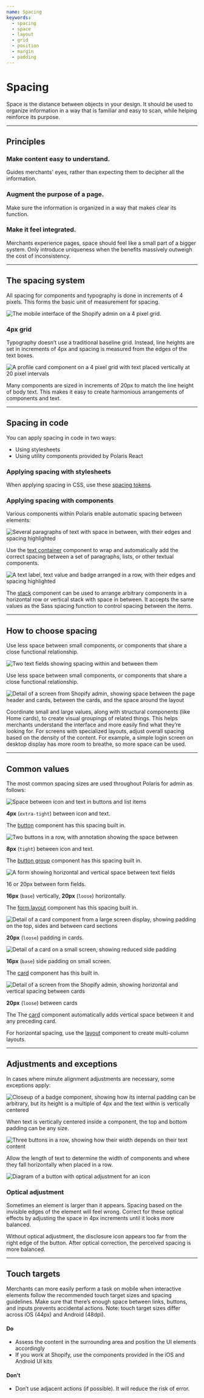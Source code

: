 ```yaml
---
name: Spacing
keywords:
  - spacing
  - space
  - layout
  - grid
  - position
  - margin
  - padding
---
```


# Spacing

Space is the distance between objects in your design. It should be used to organize information in a way that is familiar and easy to scan, while helping reinforce its purpose.

---

## Principles

### Make content easy to understand.

Guides merchants' eyes, rather than expecting them to decipher all the information.

### Augment the purpose of a page.

Make sure the information is organized in a way that makes clear its function.

### Make it feel integrated.

Merchants experience pages, space should feel like a small part of a bigger system. Only introduce uniqueness when the benefits massively outweigh the cost of inconsistency.

---

## The spacing system

All spacing for components and typography is done in increments of 4 pixels. This forms the basic unit of measurement for spacing.

<!-- centeredcontent -->

![The mobile interface of the Shopify admin on a 4 pixel grid.](/images/foundations/design/spacing/spacing-4px-grid@2x.png)

### 4px grid

Typography doesn’t use a traditional baseline grid. Instead, line heights are set in increments of 4px and spacing is measured from the edges of the text boxes.

<!-- end -->

<!-- centeredcontent -->

![A profile card component on a 4 pixel grid with text placed vertically at 20 pixel intervals](/images/foundations/design/spacing/spacing-20px-elements@2x.png)

Many components are sized in increments of 20px to match the line height of body text. This makes it easy to create harmonious arrangements of components and&nbsp;text.

<!-- end -->

---

## Spacing in code

You can apply spacing in code in two ways:

- Using stylesheets
- Using utility components provided by Polaris React

### Applying spacing with stylesheets

When applying spacing in CSS, use these [spacing tokens](/tokens/spacing).

### Applying spacing with components

Various components within Polaris enable automatic spacing between elements:

<!-- centeredcontent -->

![Several paragraphs of text with space in between, with their edges and spacing highlighted](/images/foundations/design/spacing/spacing-text-container@2x.png)

Use the [text container](/components/text-container) component to wrap and automatically add the correct spacing between a set of paragraphs, lists, or other textual components.

<!-- end -->

<!-- centeredcontent -->

![A text label, text value and badge arranged in a row, with their edges and spacing highlighted](/images/foundations/design/spacing/spacing-stack@2x.png)

The [stack](/components/stack) component can be used to arrange arbitrary components in a horizontal row or vertical stack with space in between. It accepts the same values as the Sass spacing function to control spacing between the items.

<!-- end -->

---

## How to choose spacing

<!-- showcasecontent -->

Use less space between small components, or components that share a close functional&nbsp;relationship.

![Two text fields showing spacing within and between them](/images/foundations/design/spacing/spacing-less-space@2x.png)

<!-- end -->

<!-- showcasecontent -->

Use less space between small components, or components that share a close functional&nbsp;relationship.

![Detail of a screen from Shopify admin, showing space between the page header and cards, between the cards, and the space around the layout](/images/foundations/design/spacing/spacing-more-space@2x.png)

<!-- end -->

Coordinate small and large values, along with structural components (like Home cards), to create visual groupings of related things. This helps merchants understand the interface and more easily find what they’re looking for.
For screens with specialized layouts, adjust overall spacing based on the density of the content. For example, a simple login screen on desktop display has more room to breathe, so more space can be used.

---

## Common values

The most common spacing sizes are used throughout Polaris for admin as follows:

<!-- centeredcontent -->

![Space between icon and text in buttons and list items](/images/foundations/design/spacing/spacing-extra-tight@2x.png)

**4px** (`extra-tight`) between icon and text.

The [button](/components/button) component has this spacing built in.

<!-- end -->

<!-- centeredcontent -->

![Two buttons in a row, with annotation showing the space between](/images/foundations/design/spacing/spacing-tight@2x.png)

**8px** (`tight`) between icon and text.

The [button group](/components/button-group) component has this spacing built in.

<!-- end -->

<!-- centeredcontent -->

![A form showing horizontal and vertical space between text fields](/images/foundations/design/spacing/spacing-base-forms@2x.png)

16 or 20px between form fields.

**16px** (`base`) vertically, **20px** (`loose`) horizontally.

The [form layout](/components/form-layout) component has this spacing built in.

<!-- end -->

<!-- centeredcontent -->

![Detail of a card component from a large screen display, showing padding on the top, sides and between card sections](/images/foundations/design/spacing/spacing-loose-forms@2x.png)

**20px** (`loose`) padding in cards.

<!-- end -->

<!-- centeredcontent -->

![Detail of a card on a small screen, showing reduced side padding](/images/foundations/design/spacing/spacing-loose-mobile@2x.png)

**16px** (`base`) side padding on small screen.

The [card](/components/card) component has this built in.

<!-- end -->

<!-- centeredcontent -->

![Detail of a screen from the Shopify admin, showing horizontal and vertical spacing between cards](/images/foundations/design/spacing/spacing-loose-between-cards@2x.png)

**20px** (`loose`) between cards

The The [card](/components/card) component automatically adds vertical space between it and any preceding card.

For horizontal spacing, use the [layout](/components/layout) component to create multi-column layouts.

<!-- end -->

---

## Adjustments and exceptions

In cases where minute alignment adjustments are necessary, some exceptions apply:

<!-- centeredcontent -->

![Closeup of a badge component, showing how its internal padding can be arbitrary, but its height is a multiple of 4px and the text within is vertically centered](/images/foundations/design/spacing/spacing-exception-badge@2x.png)

When text is vertically centered inside a component, the top and bottom padding can be any size.

<!-- end -->

<!-- centeredcontent -->

![Three buttons in a row, showing how their width depends on their text content](/images/foundations/design/spacing/spacing-text-width@2x.png)

Allow the length of text to determine the width of components and where they fall horizontally when placed in a row.

<!-- end -->

<!-- centeredcontent -->

![Diagram of a button with optical adjustment for an icon](/images/foundations/design/spacing/spacing-optical-adjustment@2x.png)

### Optical adjustment

Sometimes an element is larger than it appears. Spacing based on the invisible edges of the element will feel wrong. Correct for these optical effects by adjusting the space in 4px increments until it looks more balanced.

Without optical adjustment, the disclosure icon appears too far from the right edge of the button. After optical correction, the perceived spacing is more balanced.

<!-- end -->

---

## Touch targets

Merchants can more easily perform a task on mobile when interactive elements follow the recommended touch target sizes and spacing guidelines. Make sure that there’s enough space between links, buttons, and inputs prevents accidental actions. Note: touch target sizes differ across iOS (44px) and Android (48dpi).

<!-- usageblock -->

#### Do

- Assess the content in the surrounding area and position the UI elements accordingly
- If you work at Shopify, use the components provided in the iOS and Android UI kits

#### Don’t

- Don’t use adjacent actions (if possible). It will reduce the risk of error.

<!-- end -->
